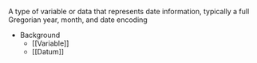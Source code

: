 A type of variable or data that represents date information, typically a full Gregorian year, month, and date encoding

- Background
	- [[Variable]]
	- [[Datum]]